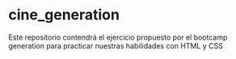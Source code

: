 # cine_generation
Este repositorio contendrá el ejercicio propuesto por el bootcamp generation para practicar nuestras habilidades con HTML y CSS
